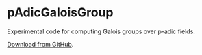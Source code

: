 # pAdicGaloisGroup

Experimental code for computing Galois groups over p-adic fields.

[Download from GitHub](https://github.com/cjdoris/pAdicGaloisGroup).

